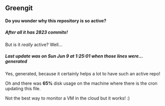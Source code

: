 ## Greengit

#### Do you wonder why this repository is so active?

##### After all it has 2823 commits!

But is it *really* active? Well...

##### Last update was on Sun Jun 9 at 1:25:01 when those lines were... generated

Yes, generated, because it certainly helps a lot to have such an active repo!

Oh and there was **65%** disk usage on the machine
where there is the cron updating this file.

Not the best way to monitor a VM in the cloud but it works! :)
